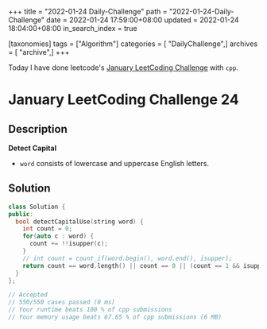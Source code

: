 +++
title = "2022-01-24 Daily-Challenge"
path = "2022-01-24-Daily-Challenge"
date = 2022-01-24 17:59:00+08:00
updated = 2022-01-24 18:04:00+08:00
in_search_index = true

[taxonomies]
tags = ["Algorithm"]
categories = [ "DailyChallenge",]
archives = [ "archive",]
+++

Today I have done leetcode's [January LeetCoding Challenge](https://leetcode.com/problems/detect-capital/) with `cpp`.

<!-- more -->

# January LeetCoding Challenge 24

## Description

**Detect Capital**

- `word` consists of lowercase and uppercase English letters.

## Solution

``` cpp
class Solution {
public:
  bool detectCapitalUse(string word) {
    int count = 0;
    for(auto c : word) {
      count += !!isupper(c);
    }
    // int count = count_if(word.begin(), word.end(), isupper);
    return count == word.length() || count == 0 || (count == 1 && isupper(word.front()));
  }
};

// Accepted
// 550/550 cases passed (0 ms)
// Your runtime beats 100 % of cpp submissions
// Your memory usage beats 67.65 % of cpp submissions (6 MB)
```
